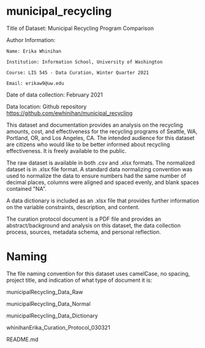 # municipal_recycling

Title of Dataset: Municipal Recycling Program Comparison

Author Information:
	
	Name: Erika Whinihan
	
	Institution: Information School, University of Washington
	
	Course: LIS 545 - Data Curation, Winter Quarter 2021
	
	Email: erikaw9@uw.edu

Date of data collection: February 2021

Data location: Github repository https://github.com/ewhinihan/municipal_recycling

This dataset and documentation provides an analysis on the recycling amounts, cost, and effectiveness for the recycling programs of Seattle, WA, Portland, OR, 
and Los Angeles, CA. The intended audience for this dataset are citizens who would like to be better informed about recycling effectiveness. 
It is freely available to the public.

The raw dataset is available in both .csv and .xlsx formats. The normalized dataset is in .xlsx file format.
A standard data normalizing convention was used to normalize the data to ensure numbers had the same number of decimal places, columns were aligned and 
spaced evenly, and blank spaces contained "NA".

A data dictionary is included as an .xlsx file that provides further information on the variable constraints, description, and content.

The curation protocol document is a PDF file and provides an abstract/background and analysis on this dataset, the data collection process, sources, 
metadata schema, and personal reflection.

# Naming 
The file naming convention for this dataset uses camelCase, no spacing, project title, and indication of what type of document it is:

municipalRecycling_Data_Raw

municipalRecycling_Data_Normal

municipalRecycling_Data_Dictionary

whinihanErika_Curation_Protocol_030321

README.md
